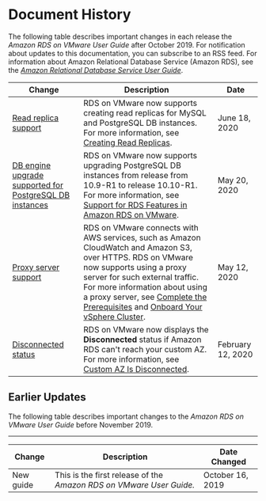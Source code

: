 # Document History<a name="WhatsNew"></a>

The following table describes important changes in each release the *Amazon RDS on VMware User Guide* after October 2019\. For notification about updates to this documentation, you can subscribe to an RSS feed\. For information about Amazon Relational Database Service \(Amazon RDS\), see the [ *Amazon Relational Database Service User Guide*](https://docs.aws.amazon.com/AmazonRDS/latest/UserGuide/Welcome.html)\.

| Change | Description | Date | 
| --- |--- |--- |
| [Read replica support](#WhatsNew) | RDS on VMware now supports creating read replicas for MySQL and PostgreSQL DB instances\. For more information, see [Creating Read Replicas](https://docs.aws.amazon.com/AmazonRDS/latest/RDSonVMwareUserGuide/read-replica.html)\. | June 18, 2020 | 
| [DB engine upgrade supported for PostgreSQL DB instances](#WhatsNew) | RDS on VMware now supports upgrading PostgreSQL DB instances from release from 10\.9\-R1 to release 10\.10\-R1\. For more information, see [ Support for RDS Features in Amazon RDS on VMware](https://docs.aws.amazon.com/AmazonRDS/latest/RDSonVMwareUserGuide/rds-feature-support.html)\. | May 20, 2020 | 
| [Proxy server support](#WhatsNew) | RDS on VMware connects with AWS services, such as Amazon CloudWatch and Amazon S3, over HTTPS\. RDS on VMware now supports using a proxy server for such external traffic\. For more information about using a proxy server, see [ Complete the Prerequisites](https://docs.aws.amazon.com/AmazonRDS/latest/RDSonVMwareUserGuide/getting-started-with-rds-on-vmware.pre-onboarding.html) and [ Onboard Your vSphere Cluster](https://docs.aws.amazon.com/AmazonRDS/latest/RDSonVMwareUserGuide/getting-started-with-rds-on-vmware.onboard.html)\. | May 12, 2020 | 
| [Disconnected status](#WhatsNew) | RDS on VMware now displays the **Disconnected** status if Amazon RDS can't reach your custom AZ\. For more information, see [ Custom AZ Is Disconnected](https://docs.aws.amazon.com/AmazonRDS/latest/RDSonVMwareUserGuide/troubleshooting-rds-on-vmware.html#troubleshooting-rds-on-vmware.disconnected)\. | February 12, 2020 | 

## Earlier Updates<a name="WhatsNew.earlier-updates"></a>

The following table describes important changes to the *Amazon RDS on VMware User Guide* before November 2019\.


****  

| Change | Description | Date Changed | 
| --- | --- | --- | 
|  New guide  |   This is the first release of the *Amazon RDS on VMware User Guide\.*   | October 16, 2019 | 